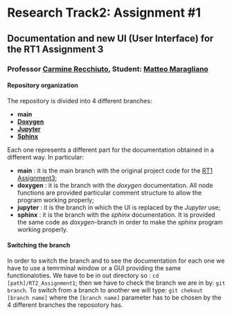 # Research Track2: Assignment #1
## Documentation and new UI (User Interface) for the RT1 Assignment 3
### Professor [Carmine Recchiuto](https://github.com/CarmineD8), Student: [Matteo Maragliano](https://github.com/mmatteo-hub)

#### Repository organization
The repository is divided into 4 different branches:
* **main**
* [**Doxygen**](https://www.doxygen.nl/manual/docblocks.html)
* [**Jupyter**](https://jupyter.org)
* [**Sphinx**](https://www.sphinx-doc.org/en/master/)

Each one represents a different part for the documentation obtained in a different way.
In particular:
* **main** : it is the main branch with the original project code for the [RT1 Assignment3](https://github.com/mmatteo-hub/RT1_Assignment3);
* **doxygen** : it is the branch with the *doxygen* documentation. All node functions are provided particular comment structure to allow the program working properly;
* **jupyter** : it is the branch in which the UI is replaced by the *Jupyter* use;
* **sphinx** : it is the branch with the *sphinx* documentation. It is provided the same code as *doxygen*-branch in order to make the *sphinx* program working properly.

#### Switching the branch
In order to switch the branch and to see the documentation for each one we have to use a temrminal window or a GUI providing the same functionaloties.
We have to be in out directory so : `cd [path]/RT2_Assignment1`; then we have to check the branch we are in by: `git branch`.
To switch from a branch to another we will type: `git chekout [branch name]` where the `[branch name]` parameter has to be chosen by the 4 different branches the reposotory has.
